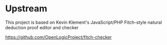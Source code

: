 # Upstream

This project is based on Kevin Klement's JavaScript/PHP Fitch-style natural deduction proof editor and checker

https://github.com/OpenLogicProject/fitch-checker
